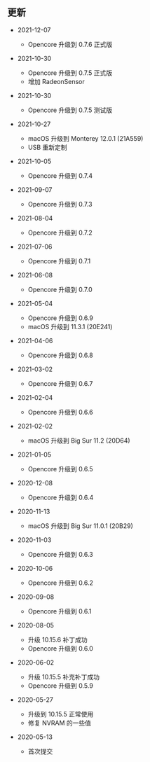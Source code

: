 ## 更新
- 2021-12-07
  - Opencore 升级到 0.7.6 正式版
  
- 2021-10-30
  - Opencore 升级到 0.7.5 正式版
  - 增加 RadeonSensor

- 2021-10-30
  - Opencore 升级到 0.7.5 测试版

- 2021-10-27
  - macOS 升级到 Monterey 12.0.1 (21A559)
  - USB 重新定制

- 2021-10-05
  - Opencore 升级到 0.7.4

- 2021-09-07
  - Opencore 升级到 0.7.3

- 2021-08-04
  - Opencore 升级到 0.7.2

- 2021-07-06
  - Opencore 升级到 0.7.1

- 2021-06-08
  - Opencore 升级到 0.7.0
  
- 2021-05-04
  - Opencore 升级到 0.6.9
  - macOS 升级到 11.3.1 (20E241)

- 2021-04-06
  - Opencore 升级到 0.6.8

- 2021-03-02
  - Opencore 升级到 0.6.7

- 2021-02-04
  - Opencore 升级到 0.6.6

- 2021-02-02
  - macOS 升级到 Big Sur 11.2 (20D64)

- 2021-01-05
  - Opencore 升级到 0.6.5

- 2020-12-08
  - Opencore 升级到 0.6.4

- 2020-11-13
  - macOS 升级到 Big Sur 11.0.1 (20B29)

- 2020-11-03
  - Opencore 升级到 0.6.3

- 2020-10-06
  - Opencore 升级到 0.6.2

- 2020-09-08
  - Opencore 升级到 0.6.1

- 2020-08-05
  - 升级 10.15.6 补丁成功
  - Opencore 升级到 0.6.0

- 2020-06-02
  - 升级 10.15.5 补充补丁成功
  - Opencore 升级到 0.5.9

- 2020-05-27
  - 升级到 10.15.5 正常使用
  - 修复 NVRAM 的一些值
  
- 2020-05-13
  - 首次提交
